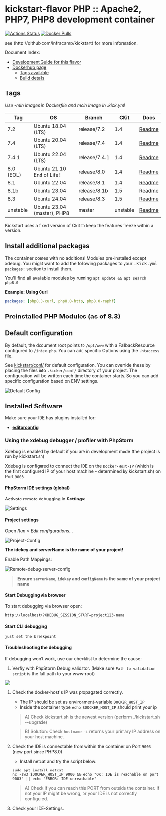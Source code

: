 
# kickstart-flavor PHP :: Apache2, PHP7, PHP8 development container

[![Actions Status](https://github.com/nfra-project/kickstart-flavor-php/workflows/test/badge.svg)](https://github.com/nfra-project/kickstart-flavor-php/actions)
[![Docker Pulls](https://img.shields.io/docker/pulls/nfra/kickstart-flavor-php.svg)](https://github.com/nfra-project/kickstart-flavor-php)

see (http://github.com/infracamp/kickstart) for more information.

Document Index:

- [Development Guide for this flavor](DEVELOPMENT.md)
- [Dockerhub page](https://hub.docker.com/r/nfra/kickstart-flavor-php/)
    - [Tags available](https://hub.docker.com/r/nfra/kickstart-flavor-php/tags/)
    - [Build details](https://hub.docker.com/r/nfra/kickstart-flavor-php/builds/)



## Tags

*Use -min images in Dockerfile and main image in .kick.yml*

| Tag       | OS                          | Branch        | CKit     | Docs                                                                         |
|-----------|-----------------------------|---------------|----------|------------------------------------------------------------------------------|
| 7.2       | Ubuntu 18.04 (LTS)          | release/7.2   | 1.4      | [Readme](https://github.com/nfra-project/kickstart-flavor-php/release/7.2)   |
| 7.4       | Ubuntu 20.04 (LTS)          | release/7.4   | 1.4      | [Readme](https://github.com/nfra-project/kickstart-flavor-php/release/7.4)   |
| 7.4.1     | Ubuntu 22.04 (LTS)          | release/7.4.1 | 1.4      | [Readme](https://github.com/nfra-project/kickstart-flavor-php/release/7.4.1) |
| 8.0 (EOL) | Ubuntu 21.10 End of Life!   | release/8.0   | 1.4      | [Readme](https://github.com/nfra-project/kickstart-flavor-php/release/8.0)   |
| 8.1       | Ubuntu 22.04                | release/8.1   | 1.4      | [Readme](https://github.com/nfra-project/kickstart-flavor-php/release/8.1)   |
| 8.1b      | Ubuntu 23.04                | release/8.1b  | 1.5      | [Readme](https://github.com/nfra-project/kickstart-flavor-php/release/8.1b)  |
| 8.3       | Ubuntu 24.04                | release/8.3   | 1.5      | [Readme](https://github.com/nfra-project/kickstart-flavor-php/release/8.3)   |
| unstable  | Ubuntu 23.04 (master), PHP8 | master        | unstable | [Readme](https://github.com/nfra-project/kickstart-flavor-php/)              |


Kickstart uses a fixed version of Ckit to keep the features freeze within
a version.

## Install additional packages

The container comes with no additional Modules pre-installed except xdebug. You might
want to add the following packages to your <kbd>.kick.yml</kbd> `packages:` section to install them.

You'll find all available modules by running `apt update && apt search php8.0`


**Example: Using Curl**
```yaml
packages: [php8.0-curl, php8.0-http, php8.0-raphf]
```

## Preinstalled PHP Modules (as of 8.3)



## Default configuration

By default, the document root points to `/opt/www` with a FallbackResource
configured to `/index.php`. You can add specific Options using the `.htaccess`
file.

See [kickstart/conf/](https://github.com/nfra-project/kickstart-flavor-php/tree/master/kickstart/conf/etc) for default configuration. You can
override these by placing the files into `.kicker/conf/` directory of your
project. The configuration will be written each time the container starts.
So you can add specific configuration based on ENV settings.

![Default Config](doc/default-config.png)

## Installed Software

Make sure your IDE has plugins installed for:

- **[editorconfig](https://editorconfig.org/#download)** 

### Using the xdebug debugger / profiler with PhpStorm

Xdebug is enabled by default if you are in development mode (the project is run by kickstart.sh)

Xdebug is configured to connect the IDE on the `Docker-Host-IP` (which is the first configured IP of your
host machine - determined by kickstart.sh) on Port `9003`

#### PhpStorm IDE settings (global) 

Activate remote debugging in **Settings**:

![Settings](doc/xdebug-config1.png)

#### Project settings

Open *Run* > *Edit configurations...*

![Project-Config](doc/xdebug-project-config1.png)

**The idekey and serverName is the name of your project!**

Enable Path Mappings:

![Remote-debug-server-config](doc/xdebug-server-config1.png)


> **Ensure `serverName`, `idekey` and `configName` is the same of your project name**


#### Start Debugging via browser

To start debugging via browser open:
```
http://localhost/?XDEBUG_SESSION_START=project123-name
```

#### Start CLI debugging

```
just set the breakpoint
```


#### Troubleshooting the debugging

If debugging won't work, use our checklist to determine the cause:

1) Verfiy with PhpStorm Debug validator. (Make sure `Path to validation script` is the
full path to your www-root)

![](doc/validate-xdebug-config.png)

1) Check the docker-host's IP was propagated correctly.
    - The IP should be set as environment-variable `DOCKER_HOST_IP`
    - Inside the container type `echo $DOCKER_HOST_IP` should print your ip
    
    > A) Check kickstart.sh is the newest version (perform ./kickstart.sh --upgrade)
    
    > B) Solution: Check `hostname -i` returns your primary IP address on your
    > host machine.
    
2) Check the IDE is connectable from within the container on Port `9003` (new port since PHP8.0)
    - Install netcat and try the script below:
    ```
    sudo apt install netcat
    nc -zw3 $DOCKER_HOST_IP 9000 && echo "OK: IDE is reachable on port 9003" || echo "ERROR: IDE unreachable"
    ```
    > A) Check if you can reach this PORT from outside the container. If not your IP might be wrong,
    > or your IDE is not correctly configured.    
    
3) Check your IDE-Settings.